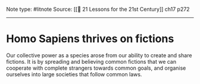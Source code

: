 Note type: #litnote
Source: [[📖 21 Lessons for the 21st Century]] ch17 p272

---
# Homo Sapiens thrives on fictions
Our collective power as a species arose from our ability to create and share fictions. It is by spreading and believing common fictions that we can cooperate with complete strangers towards common goals, and organise ourselves into large societies that follow common laws.